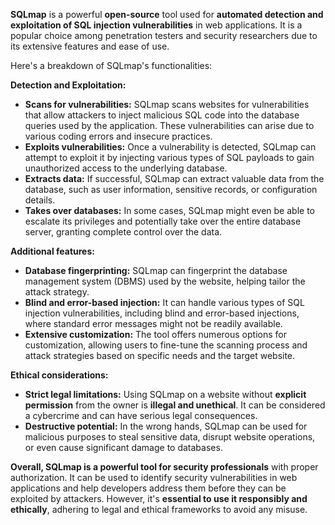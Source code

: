 **SQLmap** is a powerful **open-source** tool used for **automated detection and exploitation of SQL injection vulnerabilities** in web applications. It is a popular choice among penetration testers and security researchers due to its extensive features and ease of use.

Here's a breakdown of SQLmap's functionalities:

**Detection and Exploitation:**

- **Scans for vulnerabilities:** SQLmap scans websites for vulnerabilities that allow attackers to inject malicious SQL code into the database queries used by the application. These vulnerabilities can arise due to various coding errors and insecure practices.
- **Exploits vulnerabilities:** Once a vulnerability is detected, SQLmap can attempt to exploit it by injecting various types of SQL payloads to gain unauthorized access to the underlying database.
- **Extracts data:** If successful, SQLmap can extract valuable data from the database, such as user information, sensitive records, or configuration details.
- **Takes over databases:** In some cases, SQLmap might even be able to escalate its privileges and potentially take over the entire database server, granting complete control over the data.

**Additional features:**

- **Database fingerprinting:** SQLmap can fingerprint the database management system (DBMS) used by the website, helping tailor the attack strategy.
- **Blind and error-based injection:** It can handle various types of SQL injection vulnerabilities, including blind and error-based injections, where standard error messages might not be readily available.
- **Extensive customization:** The tool offers numerous options for customization, allowing users to fine-tune the scanning process and attack strategies based on specific needs and the target website.

**Ethical considerations:**

- **Strict legal limitations:** Using SQLmap on a website without **explicit permission** from the owner is **illegal and unethical**. It can be considered a cybercrime and can have serious legal consequences.
- **Destructive potential:** In the wrong hands, SQLmap can be used for malicious purposes to steal sensitive data, disrupt website operations, or even cause significant damage to databases.

**Overall, SQLmap is a powerful tool for security professionals** with proper authorization. It can be used to identify security vulnerabilities in web applications and help developers address them before they can be exploited by attackers. However, it's **essential to use it responsibly and ethically**, adhering to legal and ethical frameworks to avoid any misuse.